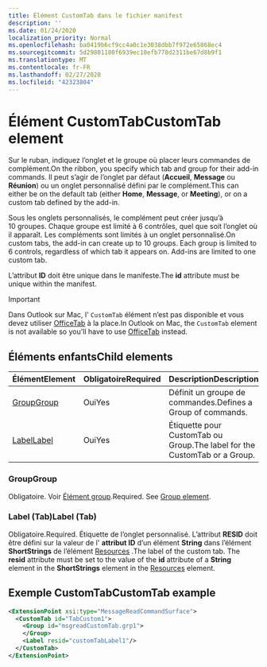 ```yaml
---
title: Élément CustomTab dans le fichier manifest
description: ''
ms.date: 01/24/2020
localization_priority: Normal
ms.openlocfilehash: ba0419b6cf9cc4a0c1e3038dbb7f972e65868ec4
ms.sourcegitcommit: 5d29801180f6939ec10efb778d2311be67d8b9f1
ms.translationtype: MT
ms.contentlocale: fr-FR
ms.lasthandoff: 02/27/2020
ms.locfileid: "42323804"
---
```

# <a name="customtab-element"></a><span data-ttu-id="421bf-102">Élément CustomTab</span><span class="sxs-lookup"><span data-stu-id="421bf-102">CustomTab element</span></span>

<span data-ttu-id="421bf-103">Sur le ruban, indiquez l’onglet et le groupe où placer leurs commandes de complément.</span><span class="sxs-lookup"><span data-stu-id="421bf-103">On the ribbon, you specify which tab and group for their add-in commands.</span></span> <span data-ttu-id="421bf-104">Il peut s’agir de l’onglet par défaut (**Accueil**, **Message** ou **Réunion**) ou un onglet personnalisé défini par le complément.</span><span class="sxs-lookup"><span data-stu-id="421bf-104">This can either be on the default tab (either **Home**, **Message**, or **Meeting**), or on a custom tab defined by the add-in.</span></span>

<span data-ttu-id="421bf-p102">Sous les onglets personnalisés, le complément peut créer jusqu’à 10 groupes. Chaque groupe est limité à 6 contrôles, quel que soit l’onglet où il apparaît. Les compléments sont limités à un onglet personnalisé.</span><span class="sxs-lookup"><span data-stu-id="421bf-p102">On custom tabs, the add-in can create up to 10 groups. Each group is limited to 6 controls, regardless of which tab it appears on. Add-ins are limited to one custom tab.</span></span>

<span data-ttu-id="421bf-108">L’attribut **ID** doit être unique dans le manifeste.</span><span class="sxs-lookup"><span data-stu-id="421bf-108">The **id** attribute must be unique within the manifest.</span></span>

> [!IMPORTANT]
> <span data-ttu-id="421bf-109">Dans Outlook sur Mac, l' `CustomTab` élément n’est pas disponible et vous devez utiliser [OfficeTab](officetab.md) à la place.</span><span class="sxs-lookup"><span data-stu-id="421bf-109">In Outlook on Mac, the `CustomTab` element is not available so you'll have to use [OfficeTab](officetab.md) instead.</span></span>

## <a name="child-elements"></a><span data-ttu-id="421bf-110">Éléments enfants</span><span class="sxs-lookup"><span data-stu-id="421bf-110">Child elements</span></span>

|  <span data-ttu-id="421bf-111">Élément</span><span class="sxs-lookup"><span data-stu-id="421bf-111">Element</span></span> |  <span data-ttu-id="421bf-112">Obligatoire</span><span class="sxs-lookup"><span data-stu-id="421bf-112">Required</span></span>  |  <span data-ttu-id="421bf-113">Description</span><span class="sxs-lookup"><span data-stu-id="421bf-113">Description</span></span>  |
|:-----|:-----|:-----|
|  [<span data-ttu-id="421bf-114">Group</span><span class="sxs-lookup"><span data-stu-id="421bf-114">Group</span></span>](group.md)      | <span data-ttu-id="421bf-115">Oui</span><span class="sxs-lookup"><span data-stu-id="421bf-115">Yes</span></span> |  <span data-ttu-id="421bf-116">Définit un groupe de commandes.</span><span class="sxs-lookup"><span data-stu-id="421bf-116">Defines a Group of commands.</span></span>  |
|  [<span data-ttu-id="421bf-117">Label</span><span class="sxs-lookup"><span data-stu-id="421bf-117">Label</span></span>](#label-tab)      | <span data-ttu-id="421bf-118">Oui</span><span class="sxs-lookup"><span data-stu-id="421bf-118">Yes</span></span> |  <span data-ttu-id="421bf-119">Étiquette pour CustomTab ou Group.</span><span class="sxs-lookup"><span data-stu-id="421bf-119">The label for the CustomTab or a Group.</span></span>  |

### <a name="group"></a><span data-ttu-id="421bf-120">Group</span><span class="sxs-lookup"><span data-stu-id="421bf-120">Group</span></span>

<span data-ttu-id="421bf-p103">Obligatoire. Voir [Élément group](group.md).</span><span class="sxs-lookup"><span data-stu-id="421bf-p103">Required. See [Group element](group.md).</span></span>

### <a name="label-tab"></a><span data-ttu-id="421bf-123">Label (Tab)</span><span class="sxs-lookup"><span data-stu-id="421bf-123">Label (Tab)</span></span>

<span data-ttu-id="421bf-124">Obligatoire.</span><span class="sxs-lookup"><span data-stu-id="421bf-124">Required.</span></span> <span data-ttu-id="421bf-125">Étiquette de l’onglet personnalisé. L’attribut **RESID** doit être défini sur la valeur de l' **attribut ID** d’un élément **String** dans l’élément **ShortStrings** de l’élément [Resources](resources.md) .</span><span class="sxs-lookup"><span data-stu-id="421bf-125">The label of the custom tab. The **resid** attribute must be set to the value of the **id** attribute of a **String** element in the **ShortStrings** element in the [Resources](resources.md) element.</span></span>


## <a name="customtab-example"></a><span data-ttu-id="421bf-126">Exemple CustomTab</span><span class="sxs-lookup"><span data-stu-id="421bf-126">CustomTab example</span></span>

```xml
<ExtensionPoint xsi:type="MessageReadCommandSurface">
  <CustomTab id="TabCustom1">
    <Group id="msgreadCustomTab.grp1">
    </Group>
    <Label resid="customTabLabel1"/>
  </CustomTab>
</ExtensionPoint>
```
